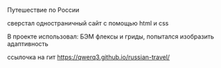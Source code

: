 Путешествие по России

сверстал одностраничный сайт с помощью html и css
 
В проекте использовал: БЭМ флексы и гриды, попытался изобразить адаптивность

ссылочка на гит 
https://qwerq3.github.io/russian-travel/